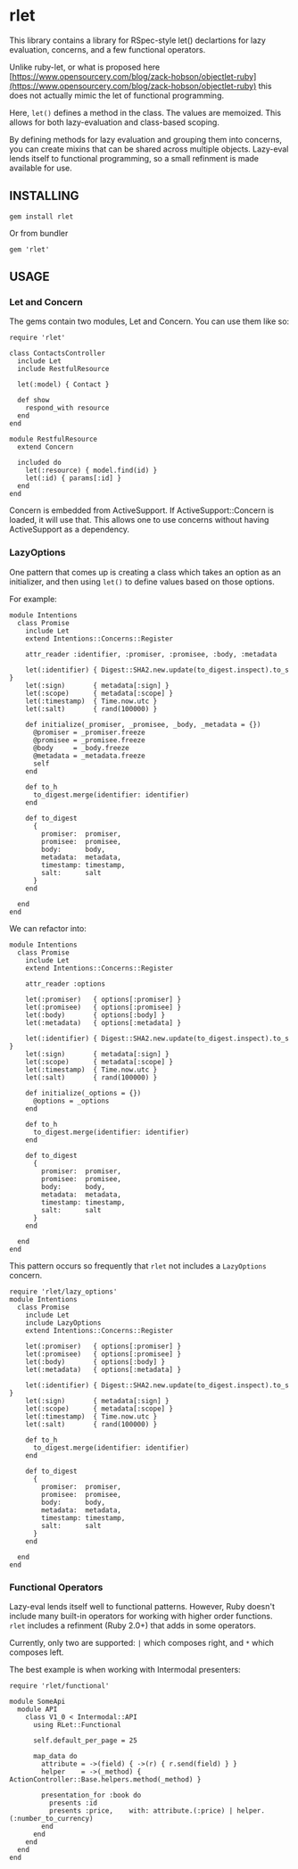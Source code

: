# rlet

This library contains a library for RSpec-style let() declartions for lazy evaluation,
concerns, and a few functional operators.

Unlike ruby-let, or what is proposed here [https://www.opensourcery.com/blog/zack-hobson/objectlet-ruby](https://www.opensourcery.com/blog/zack-hobson/objectlet-ruby)
this does not actually mimic the let of functional programming.

Here, `let()` defines a method in the class. The values are memoized. This allows for both
lazy-evaluation and class-based scoping.

By defining methods for lazy evaluation and grouping them into concerns, you can create
mixins that can be shared across multiple objects. Lazy-eval lends itself to functional
programming, so a small refinment is made available for use.

## INSTALLING

    gem install rlet

Or from bundler

    gem 'rlet'


## USAGE

### Let and Concern

The gems contain two modules, Let and Concern. You can use them like so:

    require 'rlet'
    
    class ContactsController
      include Let
      include RestfulResource
    
      let(:model) { Contact }
    
      def show
        respond_with resource
      end
    end
    
    module RestfulResource
      extend Concern
    
      included do
        let(:resource) { model.find(id) }
        let(:id) { params[:id] }
      end
    end

Concern is embedded from ActiveSupport. If ActiveSupport::Concern is loaded, it will use that. This
allows one to use concerns without having ActiveSupport as a dependency.

### LazyOptions

One pattern that comes up is creating a class which takes an option as an initializer, and then
using `let()` to define values based on those options.

For example:

    module Intentions
      class Promise
        include Let
        extend Intentions::Concerns::Register
    
        attr_reader :identifier, :promiser, :promisee, :body, :metadata
    
        let(:identifier) { Digest::SHA2.new.update(to_digest.inspect).to_s }
        let(:sign)       { metadata[:sign] }
        let(:scope)      { metadata[:scope] }
        let(:timestamp)  { Time.now.utc }
        let(:salt)       { rand(100000) }
    
        def initialize(_promiser, _promisee, _body, _metadata = {})
          @promiser = _promiser.freeze
          @promisee = _promisee.freeze
          @body     = _body.freeze
          @metadata = _metadata.freeze
          self
        end
    
        def to_h
          to_digest.merge(identifier: identifier)
        end
    
        def to_digest
          {
            promiser:  promiser,
            promisee:  promisee,
            body:      body,
            metadata:  metadata,
            timestamp: timestamp,
            salt:      salt
          }
        end
    
      end
    end

We can refactor into:

    module Intentions
      class Promise
        include Let
        extend Intentions::Concerns::Register
    
        attr_reader :options
    
        let(:promiser)   { options[:promiser] }
        let(:promisee)   { options[:promisee] }
        let(:body)       { options[:body] }
        let(:metadata)   { options[:metadata] }
    
        let(:identifier) { Digest::SHA2.new.update(to_digest.inspect).to_s }
        let(:sign)       { metadata[:sign] }
        let(:scope)      { metadata[:scope] }
        let(:timestamp)  { Time.now.utc }
        let(:salt)       { rand(100000) }
    
        def initialize(_options = {})
          @options = _options
        end
    
        def to_h
          to_digest.merge(identifier: identifier)
        end
    
        def to_digest
          {
            promiser:  promiser,
            promisee:  promisee,
            body:      body,
            metadata:  metadata,
            timestamp: timestamp,
            salt:      salt
          }
        end
    
      end
    end

This pattern occurs so frequently that `rlet` not includes a `LazyOptions` concern.

    require 'rlet/lazy_options'
    module Intentions
      class Promise
        include Let
        include LazyOptions
        extend Intentions::Concerns::Register
    
        let(:promiser)   { options[:promiser] }
        let(:promisee)   { options[:promisee] }
        let(:body)       { options[:body] }
        let(:metadata)   { options[:metadata] }
    
        let(:identifier) { Digest::SHA2.new.update(to_digest.inspect).to_s }
        let(:sign)       { metadata[:sign] }
        let(:scope)      { metadata[:scope] }
        let(:timestamp)  { Time.now.utc }
        let(:salt)       { rand(100000) }
    
        def to_h
          to_digest.merge(identifier: identifier)
        end
    
        def to_digest
          {
            promiser:  promiser,
            promisee:  promisee,
            body:      body,
            metadata:  metadata,
            timestamp: timestamp,
            salt:      salt
          }
        end
    
      end
    end

### Functional Operators

Lazy-eval lends itself well to functional patterns. However, Ruby doesn't include many
built-in operators for working with higher order functions. `rlet` includes a refinment (Ruby 2.0+)
that adds in some operators.

Currently, only two are supported: `|` which composes right, and `*` which composes left.

The best example is when working with Intermodal presenters:

    require 'rlet/functional'
    
    module SomeApi
      module API
        class V1_0 < Intermodal::API
          using RLet::Functional
     
          self.default_per_page = 25
     
          map_data do
            attribute = ->(field) { ->(r) { r.send(field) } }
            helper    = ->(_method) { ActionController::Base.helpers.method(_method) }
     
            presentation_for :book do
              presents :id
              presents :price,    with: attribute.(:price) | helper.(:number_to_currency)
            end
          end
        end
      end
    end
